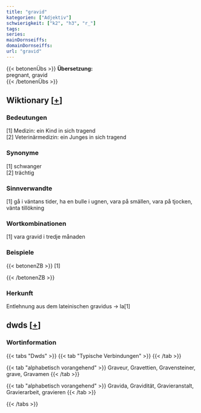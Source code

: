 ```yaml
---
title: "gravid"
kategorien: ["Adjektiv"]
schwierigkeit: ["k2", "h3", "r_"]
tags:
series:
mainDornseiffs:
domainDornseiffs:
url: "gravid"
---
```


{{< betonenÜbs >}}
**Übersetzung:**  
pregnant, gravid  
{{< /betonenÜbs >}}

## Wiktionary [[+](https://de.wiktionary.org/wiki/gravid)]

### Bedeutungen
[1] Medizin: ein Kind in sich tragend  
[2] Veterinärmedizin: ein Junges in sich tragend  

### Synonyme
[1] schwanger  
[2] trächtig  

### Sinnverwandte
[1] gå i väntans tider, ha en bulle i ugnen, vara på smällen, vara på tjocken, vänta tillökning  

### Wortkombinationen
[1] vara gravid i tredje månaden  

### Beispiele
{{< betonenZB >}}
[1]  

{{< /betonenZB >}}
### Herkunft
Entlehnung aus dem lateinischen gravidus → la[1]  



## dwds [[+](https://www.dwds.de/wb/gravid)]

### Wortinformation
{{< tabs "Dwds" >}}
{{< tab "Typische Verbindungen" >}}
{{< /tab >}}

{{< tab "alphabetisch vorangehend" >}}
Graveur, Gravettien, Gravensteiner, grave, Gravamen
{{< /tab >}}

{{< tab "alphabetisch vorangehend" >}}
Gravida, Gravidität, Gravieranstalt, Gravierarbeit, gravieren
{{< /tab >}}

{{< /tabs >}}

